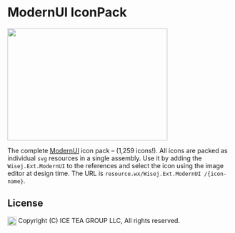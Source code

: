 ModernUI IconPack
====

<img src="../master/Support/Images/ModernUI.png" width="358" height="252">

The complete [ModernUI](http://modernuiicons.com/) icon pack – (1,259 icons!). All icons are packed as individual `svg` resources in a single assembly. Use it by adding the `Wisej.Ext.ModernUI` to the references and select the icon using the image editor at design time. The URL is `resource.wx/Wisej.Ext.ModernUI /{icon-name}`.

License
-------
<img src="http://iceteagroup.com/wp-content/uploads/2017/01/Square-64x64-trasp.png" height="20" align="top"> Copyright (C) ICE TEA GROUP LLC, All rights reserved.
